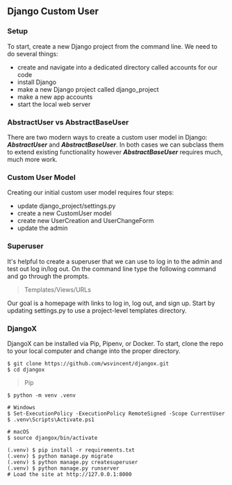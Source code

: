 ## Django Custom User

### Setup

To start, create a new Django project from the command line. We need to do several things:

- create and navigate into a dedicated directory called accounts for our code
- install Django
- make a new Django project called django_project
- make a new app accounts
- start the local web server

### AbstractUser vs AbstractBaseUser

There are two modern ways to create a custom user model in Django: ***AbstractUser*** and ***AbstractBaseUser***. 
In both cases we can subclass them to extend existing functionality however ***AbstractBaseUser*** requires much, much more work.

### Custom User Model

Creating our initial custom user model requires four steps:

- update django_project/settings.py
- create a new CustomUser model
- create new UserCreation and UserChangeForm
- update the admin

### Superuser

It's helpful to create a superuser that we can use to log in to the admin and test out log in/log out. On the command line type the following command and go through the prompts.

> Templates/Views/URLs

Our goal is a homepage with links to log in, log out, and sign up. Start by updating settings.py to use a project-level templates directory.

### DjangoX

DjangoX can be installed via Pip, Pipenv, or Docker.
To start, clone the repo to your local computer and change into the proper directory.

```commandline
$ git clone https://github.com/wsvincent/djangox.git
$ cd djangox
```

> Pip

```commandline
$ python -m venv .venv

# Windows
$ Set-ExecutionPolicy -ExecutionPolicy RemoteSigned -Scope CurrentUser
$ .venv\Scripts\Activate.ps1

# macOS
$ source djangox/bin/activate

(.venv) $ pip install -r requirements.txt
(.venv) $ python manage.py migrate
(.venv) $ python manage.py createsuperuser
(.venv) $ python manage.py runserver
# Load the site at http://127.0.0.1:8000
```
